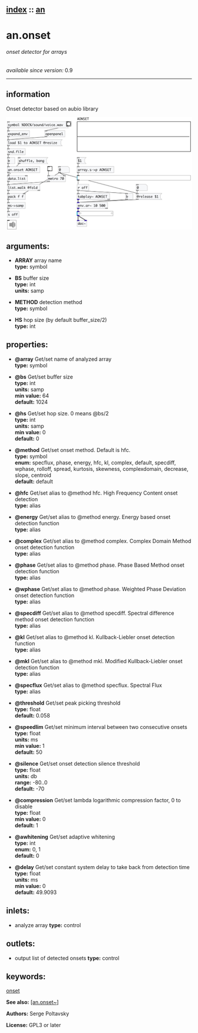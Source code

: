 [index](index.html) :: [an](category_an.html)
---

# an.onset

###### onset detector for arrays

*available since version:* 0.9

---


## information
Onset detector based on aubio library



[![example](../examples/img/an.onset.jpg)](../examples/pd/an.onset.pd)



## arguments:

* **ARRAY**
array name<br>
__type:__ symbol<br>

* **BS**
buffer size<br>
__type:__ int<br>
__units:__ samp<br>

* **METHOD**
detection method<br>
__type:__ symbol<br>

* **HS**
hop size (by default buffer_size/2)<br>
__type:__ int<br>





## properties:

* **@array** 
Get/set name of analyzed array<br>
__type:__ symbol<br>

* **@bs** 
Get/set buffer size<br>
__type:__ int<br>
__units:__ samp<br>
__min value:__ 64<br>
__default:__ 1024<br>

* **@hs** 
Get/set hop size. 0 means @bs/2<br>
__type:__ int<br>
__units:__ samp<br>
__min value:__ 0<br>
__default:__ 0<br>

* **@method** 
Get/set onset method. Default is hfc.<br>
__type:__ symbol<br>
__enum:__ specflux, phase, energy, hfc, kl, complex, default, specdiff, wphase, rolloff, spread, kurtosis, skewness, complexdomain, decrease, slope, centroid<br>
__default:__ default<br>

* **@hfc** 
Get/set alias to @method hfc. High Frequency Content onset detection<br>
__type:__ alias<br>

* **@energy** 
Get/set alias to @method energy. Energy based onset detection function<br>
__type:__ alias<br>

* **@complex** 
Get/set alias to @method complex. Complex Domain Method onset detection function<br>
__type:__ alias<br>

* **@phase** 
Get/set alias to @method phase. Phase Based Method onset detection function<br>
__type:__ alias<br>

* **@wphase** 
Get/set alias to @method phase. Weighted Phase Deviation onset detection function<br>
__type:__ alias<br>

* **@specdiff** 
Get/set alias to @method specdiff. Spectral difference method onset detection function<br>
__type:__ alias<br>

* **@kl** 
Get/set alias to @method kl. Kullback-Liebler onset detection function<br>
__type:__ alias<br>

* **@mkl** 
Get/set alias to @method mkl. Modified Kullback-Liebler onset detection function<br>
__type:__ alias<br>

* **@specflux** 
Get/set alias to @method specflux. Spectral Flux<br>
__type:__ alias<br>

* **@threshold** 
Get/set peak picking threshold<br>
__type:__ float<br>
__default:__ 0.058<br>

* **@speedlim** 
Get/set minimum interval between two consecutive onsets<br>
__type:__ float<br>
__units:__ ms<br>
__min value:__ 1<br>
__default:__ 50<br>

* **@silence** 
Get/set onset detection silence threshold<br>
__type:__ float<br>
__units:__ db<br>
__range:__ -80..0<br>
__default:__ -70<br>

* **@compression** 
Get/set lambda logarithmic compression factor, 0 to disable<br>
__type:__ float<br>
__min value:__ 0<br>
__default:__ 1<br>

* **@awhitening** 
Get/set adaptive whitening<br>
__type:__ int<br>
__enum:__ 0, 1<br>
__default:__ 0<br>

* **@delay** 
Get/set constant system delay to take back from detection time<br>
__type:__ float<br>
__units:__ ms<br>
__min value:__ 0<br>
__default:__ 49.9093<br>



## inlets:

* analyze array 
__type:__ control<br>



## outlets:

* output list of detected onsets
__type:__ control<br>



## keywords:

[onset](keywords/onset.html)



**See also:**
[\[an.onset~\]](an.onset~.html)




**Authors:** Serge Poltavsky




**License:** GPL3 or later





